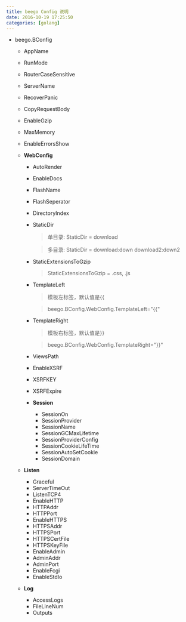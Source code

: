 ```yaml
---
title: beego Config 说明
date: 2016-10-19 17:25:50
categories: [golang]
---
```


* beego.BConfig
    * AppName 
    * RunMode 
    * RouterCaseSensitive 
    * ServerName 
    * RecoverPanic 
    * CopyRequestBody 
    * EnableGzip 
    * MaxMemory 
    * EnableErrorsShow 
    * **WebConfig**
        * AutoRender 
        * EnableDocs 
        * FlashName 
        * FlashSeperator 
        * DirectoryIndex 
        * StaticDir 
            > 单目录: StaticDir = download

            > 多目录: StaticDir = download:down download2:down2

        * StaticExtensionsToGzip
            > StaticExtensionsToGzip = .css, .js

        * TemplateLeft
            > 模板左标签，默认值是{{

            > beego.BConfig.WebConfig.TemplateLeft="{{"

        * TemplateRight
            > 模板右标签，默认值是}}

            > beego.BConfig.WebConfig.TemplateRight="}}"

        * ViewsPath
        * EnableXSRF
        * XSRFKEY
        * XSRFExpire
        * **Session**
            * SessionOn
            * SessionProvider
            * SessionName
            * SessionGCMaxLifetime
            * SessionProviderConfig
            * SessionCookieLifeTime
            * SessionAutoSetCookie
            * SessionDomain
    * **Listen**

        * Graceful
        * ServerTimeOut
        * ListenTCP4
        * EnableHTTP
        * HTTPAddr
        * HTTPPort
        * EnableHTTPS
        * HTTPSAddr
        * HTTPSPort
        * HTTPSCertFile
        * HTTPSKeyFile
        * EnableAdmin
        * AdminAddr
        * AdminPort
        * EnableFcgi
        * EnableStdIo
    * **Log**
        * AccessLogs
        * FileLineNum
        * Outputs